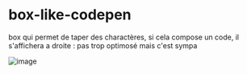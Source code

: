 # box-like-codepen
box qui permet de taper des charactères, si cela compose un code, il s'affichera a droite :
pas trop optimosé mais c'est sympa

![image](https://github.com/LaSauceBlanche/box-like-codepen/assets/101463268/7b3acb9a-6c3b-469a-88c7-3d774438d9ef)
